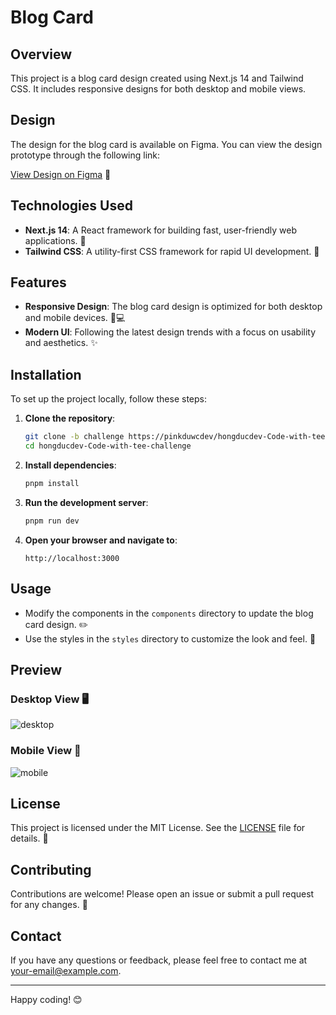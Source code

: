 # Blog Card

## Overview

This project is a blog card design created using Next.js 14 and Tailwind CSS. It includes responsive designs for both desktop and mobile views.

## Design

The design for the blog card is available on Figma. You can view the design prototype through the following link:

[View Design on Figma](https://www.figma.com/design/e1AgI7RHyX9faU2UEwv5Nr/Untitled?node-id=0-1&t=utm3DYKJ1CfLeitQ-0) 🎨

## Technologies Used

- **Next.js 14**: A React framework for building fast, user-friendly web applications. 🚀
- **Tailwind CSS**: A utility-first CSS framework for rapid UI development. 💨

## Features

- **Responsive Design**: The blog card design is optimized for both desktop and mobile devices. 📱💻
- **Modern UI**: Following the latest design trends with a focus on usability and aesthetics. ✨

## Installation

To set up the project locally, follow these steps:

1. **Clone the repository**:

   ```bash
   git clone -b challenge https://pinkduwcdev/hongducdev-Code-with-tee-challenge.git
   cd hongducdev-Code-with-tee-challenge
   ```

2. **Install dependencies**:

   ```bash
   pnpm install
   ```

3. **Run the development server**:

   ```bash
   pnpm run dev
   ```

4. **Open your browser and navigate to**:

   ```
   http://localhost:3000
   ```

## Usage

- Modify the components in the `components` directory to update the blog card design. ✏️
- Use the styles in the `styles` directory to customize the look and feel. 🎨

## Preview

### Desktop View 🖥️
![desktop](https://github.com/pinkduwcdev/hongducdev-Code-with-tee-challenge/assets/167205501/abffa6f6-732d-4747-abf4-a359f8def3ec)

### Mobile View 📱
![mobile](https://github.com/pinkduwcdev/hongducdev-Code-with-tee-challenge/assets/167205501/6ae81e36-c11a-4a29-95f6-4038b47f6dba)

## License

This project is licensed under the MIT License. See the [LICENSE](LICENSE) file for details. 📜

## Contributing

Contributions are welcome! Please open an issue or submit a pull request for any changes. 🤝

## Contact

If you have any questions or feedback, please feel free to contact me at [your-email@example.com](mailto:your-email@example.com). 

---

Happy coding! 😊
